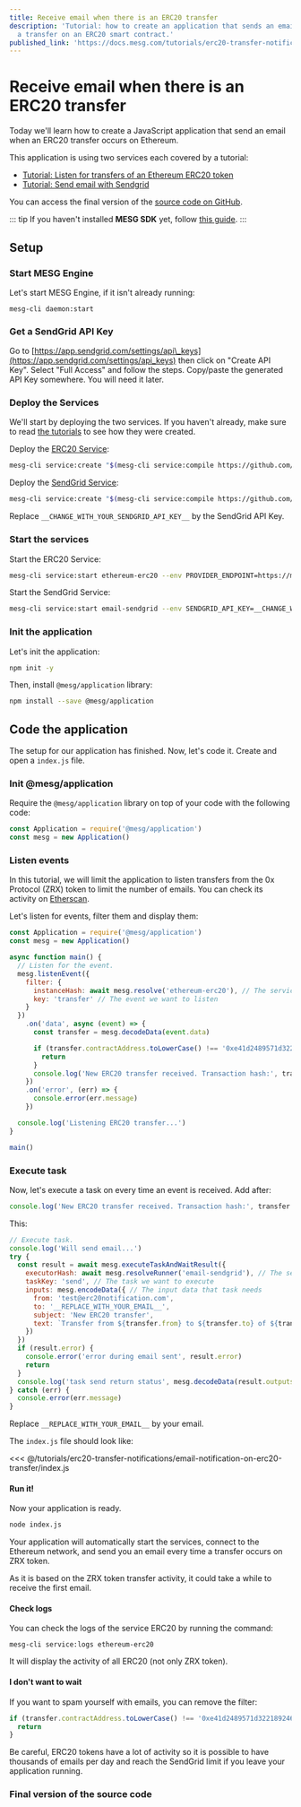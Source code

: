 ```yaml
---
title: Receive email when there is an ERC20 transfer
description: 'Tutorial: how to create an application that sends an email every time there is
  a transfer on an ERC20 smart contract.'
published_link: 'https://docs.mesg.com/tutorials/erc20-transfer-notifications/receive-email-when-there-is-an-erc20-transfer.html'
---
```


# Receive email when there is an ERC20 transfer

Today we'll learn how to create a JavaScript application that send an email when an ERC20 transfer occurs on Ethereum.

This application is using two services each covered by a tutorial:

* [Tutorial: Listen for transfers of an Ethereum ERC20 token](./listen-for-transfers-of-an-ethereum-erc20-token.md)
* [Tutorial: Send email with Sendgrid](./send-emails-with-sendgrid.md)

You can access the final version of the [source code on GitHub](https://github.com/mesg-foundation/docs/tree/master/tutorials/erc20-transfer-notifications/email-notification-on-erc20-transfer).

::: tip
If you haven't installed **MESG SDK** yet, follow [this guide](/guide/installation.md).
:::

## Setup

### Start MESG Engine

Let's start MESG Engine, if it isn't already running:

```text
mesg-cli daemon:start
```

### Get a SendGrid API Key

Go to [https://app.sendgrid.com/settings/api\_keys](https://app.sendgrid.com/settings/api_keys) then click on "Create API Key". Select "Full Access" and follow the steps. Copy/paste the generated API Key somewhere. You will need it later.

### Deploy the Services

We'll start by deploying the two services. If you haven't already, make sure to read [the tutorials](./) to see how they were created.

Deploy the [ERC20 Service](https://marketplace.mesg.com/services/ethereum-erc20):

```bash
mesg-cli service:create "$(mesg-cli service:compile https://github.com/mesg-foundation/service-ethereum-erc20)"
```

Deploy the [SendGrid Service](https://marketplace.mesg.com/services/email-sendgrid):

```bash
mesg-cli service:create "$(mesg-cli service:compile https://github.com/mesg-foundation/service-email-sendgrid)"
```

Replace `__CHANGE_WITH_YOUR_SENDGRID_API_KEY__` by the SendGrid API Key.

### Start the services

Start the ERC20 Service:

```bash
mesg-cli service:start ethereum-erc20 --env PROVIDER_ENDPOINT=https://mainnet.infura.io/v3/d75ab9cb284f4536b1da2ce9f8201bdb
```

Start the SendGrid Service:

```bash
mesg-cli service:start email-sendgrid --env SENDGRID_API_KEY=__CHANGE_WITH_YOUR_SENDGRID_API_KEY__
```

### Init the application

Let's init the application:

```bash
npm init -y
```

Then, install `@mesg/application` library:

```bash
npm install --save @mesg/application
```

## Code the application

The setup for our application has finished. Now, let's code it. Create and open a `index.js` file.

### Init @mesg/application

Require the `@mesg/application` library on top of your code with the following code:

```javascript
const Application = require('@mesg/application')
const mesg = new Application()
```

### Listen events

In this tutorial, we will limit the application to listen transfers from the 0x Protocol (ZRX) token to limit the number of emails. You can check its activity on [Etherscan](https://etherscan.io/address/0xe41d2489571d322189246dafa5ebde1f4699f498#contracts).

Let's listen for events, filter them and display them:

```javascript
const Application = require('@mesg/application')
const mesg = new Application()

async function main() {
  // Listen for the event.
  mesg.listenEvent({
    filter: {
      instanceHash: await mesg.resolve('ethereum-erc20'), // The serviceID of the ERC20 service deployed
      key: 'transfer' // The event we want to listen
    }
  })
    .on('data', async (event) => {
      const transfer = mesg.decodeData(event.data)

      if (transfer.contractAddress.toLowerCase() !== '0xe41d2489571d322189246dafa5ebde1f4699f498') {
        return
      }
      console.log('New ERC20 transfer received. Transaction hash:', transfer.transactionHash)
    })
    .on('error', (err) => {
      console.error(err.message)
    })

  console.log('Listening ERC20 transfer...')
}

main()
```

### Execute task

Now, let's execute a task on every time an event is received.
Add after:
```javascript
console.log('New ERC20 transfer received. Transaction hash:', transfer.transactionHash)
```

This:
```javascript
// Execute task.
console.log('Will send email...')
try {
  const result = await mesg.executeTaskAndWaitResult({
    executorHash: await mesg.resolveRunner('email-sendgrid'), // The serviceID of the service to send emails
    taskKey: 'send', // The task we want to execute
    inputs: mesg.encodeData({ // The input data that task needs
      from: 'test@erc20notification.com',
      to: '__REPLACE_WITH_YOUR_EMAIL__',
      subject: 'New ERC20 transfer',
      text: `Transfer from ${transfer.from} to ${transfer.to} of ${transfer.value} tokens -> ${transfer.transactionHash}`
    })
  })
  if (result.error) {
    console.error('error during email sent', result.error)
    return
  }
  console.log('task send return status', mesg.decodeData(result.outputs).status)
} catch (err) {
  console.error(err.message)
}
```

Replace `__REPLACE_WITH_YOUR_EMAIL__` by your email.

The `index.js` file should look like:

<<< @/tutorials/erc20-transfer-notifications/email-notification-on-erc20-transfer/index.js

#### Run it!

Now your application is ready.

```bash
node index.js
```

Your application will automatically start the services, connect to the Ethereum network, and send you an email every time a transfer occurs on ZRX token.

As it is based on the ZRX token transfer activity, it could take a while to receive the first email.

#### Check logs

You can check the logs of the service ERC20 by running the command:
```
mesg-cli service:logs ethereum-erc20
```

It will display the activity of all ERC20 (not only ZRX token).

#### I don't want to wait

If you want to spam yourself with emails, you can remove the filter:
```javascript
if (transfer.contractAddress.toLowerCase() !== '0xe41d2489571d322189246dafa5ebde1f4699f498') {
  return
}
```

Be careful, ERC20 tokens have a lot of activity so it is possible to have thousands of emails per day and reach the SendGrid limit if you leave your application running.


### Final version of the source code

<card-link url="https://github.com/mesg-foundation/docs/tree/master/tutorials/erc20-transfer-notifications/email-notification-on-erc20-transfer"></card-link>

